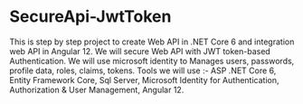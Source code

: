 # SecureApi-JwtToken
 This is step by step project to create Web API in .NET Core 6 and integration web API in Angular 12. We will secure Web API with JWT token-based Authentication. We will use microsoft identity to Manages users, passwords, profile data, roles, claims, tokens. Tools we will use :- ASP .NET Core 6, Entity Framework Core, Sql Server, Microsoft Identity for Authentication, Authorization & User Management, Angular 12.
